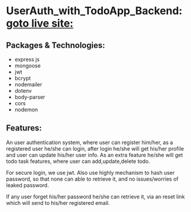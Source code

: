 # UserAuth_with_TodoApp_Backend: [goto live site:](https://benevolent-bonbon-a47d48.netlify.app)

## Packages & Technologies:
* express js
* mongoose
* jwt
* bcrypt
* nodemailer
* dotenv
* body-parser
* cors
* nodemon

## Features:

An user authentication system, where user can register him/her, as a registered user he/she can login, after login he/she will get his/her profile and user can update his/her user info. As an extra feature he/she will get todo task features, where user can add,update,delete todo.

For secure login, we use jwt. Also use highly mechanism to hash user password, so that none can able to retrieve it, and no issues/worries of leaked password.

If any user forget his/her password he/she can retrieve it, via an reset link which will send to his/her registered email.
